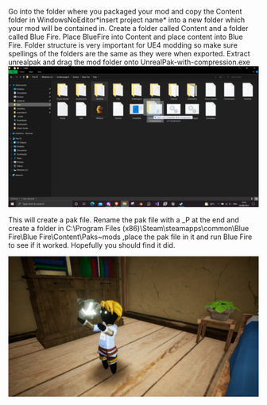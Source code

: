 Go into the folder where you packaged your mod and copy the Content folder in WindowsNoEditor\*insert project name* into a new folder which your mod will be contained in. Create a folder called Content and a folder called Blue Fire. Place BlueFire into Content and place content into Blue Fire. Folder structure is very important for UE4 modding so make sure spellings of the folders are the same as they were when exported. Extract unrealpak and drag the mod folder onto UnrealPak-with-compression.exe
![](Images/Pak.png)

This will create a pak file. Rename the pak file with a _P at the end and create a folder in C:\Program Files (x86)\Steam\steamapps\common\Blue Fire\Blue Fire\Content\Paks\~mods ,place the pak file in it and run Blue Fire to see if it worked. Hopefully you should find it did.

![](Images/drip.png)
